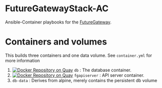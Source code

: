 # FutureGatewayStack-AC

Ansible-Container playbooks for the [FutureGateway](https://github.com/FutureGateway).


# Containers and volumes

This builds three containers and one data volume. See `container.yml` for more information

  1. [![Docker Repository on Quay](https://quay.io/repository/aaroc/futuregatewaystack-ac-db/status "Docker Repository on Quay")](https://quay.io/repository/aaroc/futuregatewaystack-ac-db) `db` : The database container.
  1.  [![Docker Repository on Quay](https://quay.io/repository/aaroc/futuregatewaystack-ac-fgapiserver/status "Docker Repository on Quay")](https://quay.io/repository/aaroc/futuregatewaystack-ac-fgapiserver) `fgapiserver` : API server container.
  1. `db-data` : Derives from alpine, merely contains the persistent db volume
